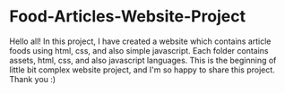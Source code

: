 # Food-Articles-Website-Project

Hello all! In this project, I have created a website which contains article foods using html, css, and also simple javascript. Each folder contains assets, html, css, and also javascript languages. This is the beginning of little bit complex website project, and I'm so happy to share this project. Thank you :)
